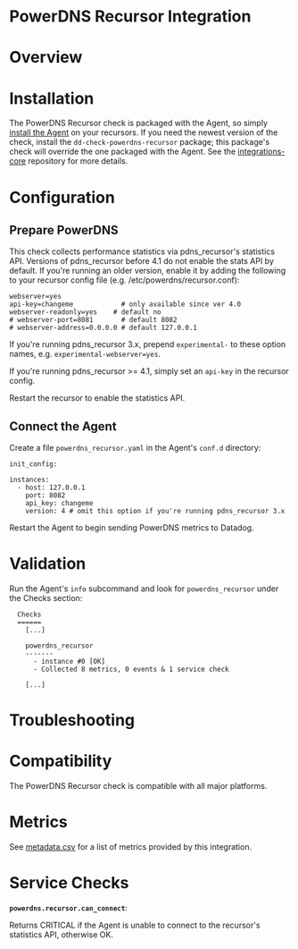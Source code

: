 # PowerDNS Recursor Integration

# Overview



# Installation

The PowerDNS Recursor check is packaged with the Agent, so simply [install the Agent](https://app.datadoghq.com/account/settings#agent) on your recursors. If you need the newest version of the check, install the `dd-check-powerdns-recursor` package; this package's check will override the one packaged with the Agent. See the [integrations-core](https://github.com/DataDog/integrations-core#installing-the-integrations) repository for more details.

# Configuration

## Prepare PowerDNS

This check collects performance statistics via pdns_recursor's statistics API. Versions of pdns_recursor before 4.1 do not enable the stats API by default. If you're running an older version, enable it by adding the following to your recursor config file (e.g. /etc/powerdns/recursor.conf):

```
webserver=yes
api-key=changeme            # only available since ver 4.0
webserver-readonly=yes    # default no
# webserver-port=8081       # default 8082
# webserver-address=0.0.0.0 # default 127.0.0.1
```

If you're running pdns_recursor 3.x, prepend `experimental-` to these option names, e.g. `experimental-webserver=yes`.

If you're running pdns_recursor >= 4.1, simply set an `api-key` in the recursor config.

Restart the recursor to enable the statistics API.

## Connect the Agent

Create a file `powerdns_recursor.yaml` in the Agent's `conf.d` directory:

```
init_config:

instances:
  - host: 127.0.0.1
    port: 8082
    api_key: changeme
    version: 4 # omit this option if you're running pdns_recursor 3.x
```

Restart the Agent to begin sending PowerDNS metrics to Datadog.

# Validation

Run the Agent's `info` subcommand and look for `powerdns_recursor` under the Checks section:

```
  Checks
  ======
    [...]

    powerdns_recursor
    -------
      - instance #0 [OK]
      - Collected 8 metrics, 0 events & 1 service check

    [...]
```

# Troubleshooting

# Compatibility

The PowerDNS Recursor check is compatible with all major platforms.

# Metrics

See [metadata.csv](https://github.com/DataDog/integrations-core/blob/master/powerdns_recursor/metadata.csv) for a list of metrics provided by this integration.

# Service Checks

**`powerdns.recursor.can_connect`**:

Returns CRITICAL if the Agent is unable to connect to the recursor's statistics API, otherwise OK.
